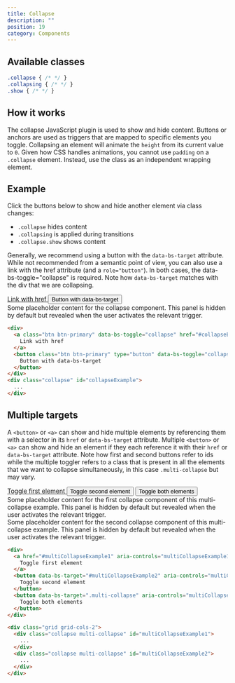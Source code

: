 ```yaml
---
title: Collapse
description: ""
position: 19
category: Components
---
```


## Available classes

```css
.collapse { /* */ }
.collapsing { /* */ }
.show { /* */ }
```

## How it works

The collapse JavaScript plugin is used to show and hide content. Buttons or anchors are used as triggers that are mapped to specific elements you toggle. Collapsing an element will animate the `height` from its current value to `0`. Given how CSS handles animations, you cannot use `padding` on a `.collapse` element. Instead, use the class as an independent wrapping element.

## Example

Click the buttons below to show and hide another element via class changes:

* `.collapse` hides content
* `.collapsing` is applied during transitions
* `.collapse.show` shows content

Generally, we recommend using a button with the `data-bs-target` attribute. While not recommended from a semantic point of view, you can also use a link with the href attribute (and a `role="button"`). In both cases, the data-bs-toggle="collapse" is required. Note how `data-bs-target` matches with the div that we are collapsing.

<div class="bd-example">
  <div>
    <a class="btn btn-primary" data-bs-toggle="collapse" href="#collapseExample" role="button" aria-expanded="false"
      aria-controls="collapseExample">
      Link with href
    </a>
    <button class="btn btn-primary" type="button" data-bs-toggle="collapse" data-bs-target="#collapseExample"
      aria-expanded="false" aria-controls="collapseExample">
      Button with data-bs-target
    </button>
  </div>
  <div class="collapse" id="collapseExample">
    <div class="p-2 mt-2 border">
      Some placeholder content for the collapse component. This panel is hidden by default but revealed when the user
      activates the relevant trigger.
    </div>
  </div>
</div>

```html
<div>
  <a class="btn btn-primary" data-bs-toggle="collapse" href="#collapseExample" role="button" aria-expanded="false" aria-controls="collapseExample">
    Link with href
  </a>
  <button class="btn btn-primary" type="button" data-bs-toggle="collapse" data-bs-target="#collapseExample" aria-expanded="false" aria-controls="collapseExample">
    Button with data-bs-target
  </button>
</div>
<div class="collapse" id="collapseExample">
  ...
</div>
```

## Multiple targets

A `<button>` or `<a>` can show and hide multiple elements by referencing them with a selector in its `href` or `data-bs-target` attribute. Multiple `<button>` or `<a>` can show and hide an element if they each reference it with their `href` or `data-bs-target` attribute.
Note how first and second buttons refer to ids while the multiple toggler refers to a class that is present in all the elements that we want to collapse simultaneously, in this case `.multi-collapse` but may vary.

<div class="bd-example">
  <div class="flex flex-wrap gap-2 mb-2">
    <a href="#multiCollapseExample1" aria-controls="multiCollapseExample1" class="btn btn-primary" data-bs-toggle="collapse" role="button" aria-expanded="false">
      Toggle first element
    </a>
    <button aria-controls="multiCollapseExample2" data-bs-target="#multiCollapseExample2" class="btn btn-primary" type="button" data-bs-toggle="collapse" aria-expanded="false">
      Toggle second element
    </button>
    <button data-bs-target=".multi-collapse" aria-controls="multiCollapseExample1 multiCollapseExample2" class="btn btn-primary" type="button" data-bs-toggle="collapse" aria-expanded="false">
      Toggle both elements
    </button>
  </div>
  
  <div class="grid grid-cols-2">
      <div class="collapse multi-collapse" id="multiCollapseExample1">
        <div class="p-2 mt-2 border">
          Some placeholder content for the first collapse component of this multi-collapse example. This panel is hidden
          by default but revealed when the user activates the relevant trigger.
        </div>
      </div>
      <div class="collapse multi-collapse" id="multiCollapseExample2">
        <div class="p-2 mt-2 border">
          Some placeholder content for the second collapse component of this multi-collapse example. This panel is
          hidden by default but revealed when the user activates the relevant trigger.
        </div>
      </div>
  </div>
</div>

```html
<div>
  <a href="#multiCollapseExample1" aria-controls="multiCollapseExample1" class="btn btn-primary" data-bs-toggle="collapse" role="button" aria-expanded="false">
    Toggle first element
  </a>
  <button data-bs-target="#multiCollapseExample2" aria-controls="multiCollapseExample2" class="btn btn-primary" type="button" data-bs-toggle="collapse" aria-expanded="false">
    Toggle second element
  </button>
  <button data-bs-target=".multi-collapse" aria-controls="multiCollapseExample1 multiCollapseExample2" class="btn btn-primary" type="button" data-bs-toggle="collapse" aria-expanded="false">
    Toggle both elements
  </button>
</div>

<div class="grid grid-cols-2">
  <div class="collapse multi-collapse" id="multiCollapseExample1">
    ...
  </div>
  <div class="collapse multi-collapse" id="multiCollapseExample2">
    ...
  </div>
</div>
```
